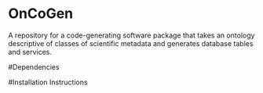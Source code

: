 # OnCoGen
A repository for a code-generating software package that takes an ontology descriptive of classes of scientific metadata and generates database tables and services.

#Dependencies

#Installation Instructions
